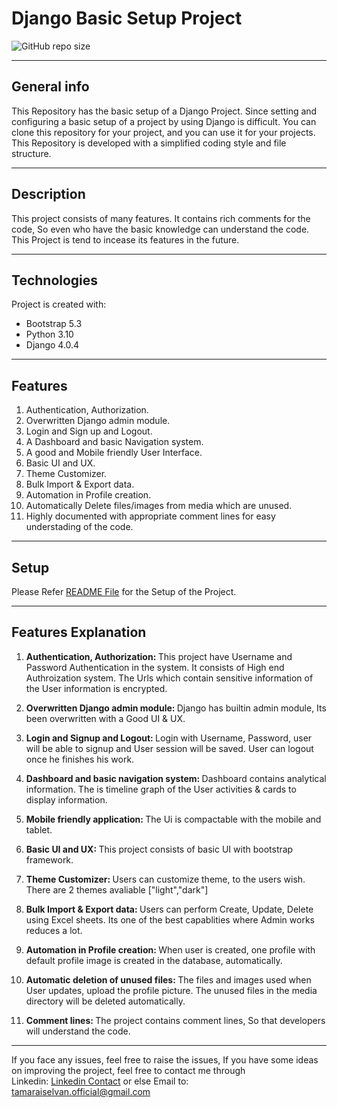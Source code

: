 # Django Basic Setup Project

![GitHub repo size](https://img.shields.io/github/license/tamaraiselvan/Base-django-project-Setup)

<hr>

## General info
This Repository has the basic setup of a Django Project. Since setting and configuring a basic setup of a project by using Django is difficult. You can clone this repository for your project, and you can use it for your projects. This Repository is developed with a simplified coding style and file structure.

<hr>

## Description
This project consists of many features. It contains rich comments for the code, So even who have the basic knowledge can understand the code. This Project is tend to incease its features in the future.

<hr>

## Technologies
Project is created with:
* Bootstrap 5.3
* Python 3.10
* Django 4.0.4

<hr>

## Features
1. Authentication, Authorization. <br>
2. Overwritten Django admin module. <br>
3. Login and Sign up and Logout.<br>
4. A Dashboard and basic Navigation system.<br>
5. A good and Mobile friendly User Interface.<br>
6. Basic UI and UX.<br>
7. Theme Customizer.<br>
8. Bulk Import & Export data.<br>
9. Automation in Profile creation.<br>
10. Automatically Delete files/images from media which are unused.<br>
11. Highly documented with appropriate comment lines for easy understading of the code.

<hr>

## Setup
Please Refer [README File](https://github.com/tamaraiselvan/Base-django-project-Setup/blob/main/README.md) for the Setup of the Project.

<hr>

## Features Explanation

1. <b>Authentication, Authorization: </b>This project have Username and Password Authentication in the system. It consists of High end Authroization system. The Urls which contain sensitive information of the User information is encrypted.

2. <b>Overwritten Django admin module: </b>Django has builtin admin module, Its been overwritten with a Good UI & UX.

3. <b>Login and Signup and Logout: </b>Login with Username, Password, user will be able to signup and User session will be saved. User can logout once he finishes his work.

4. <b>Dashboard and basic navigation system: </b>Dashboard contains analytical information. The is timeline graph of the User activities & cards to display information.

5. <b>Mobile friendly application: </b>The Ui is compactable with the mobile and tablet.

6. <b>Basic UI and UX: </b>This project consists of basic UI with bootstrap framework.

7. <b>Theme Customizer: </b>Users can customize theme, to the users wish. There are 2 themes avaliable ["light","dark"]

8. <b>Bulk Import & Export data: </b>Users can perform Create, Update, Delete using Excel sheets. Its one of the best capablities where Admin works reduces a lot.

9. <b>Automation in Profile creation: </b>When user is created, one profile with default profile image is created  in the database, automatically.

10. <b>Automatic deletion of unused files: </b>The files and images used when User updates, upload the profile picture. The unused files in the media directory will be deleted automatically.

11. <b>Comment lines: </b>The project contains comment lines, So that developers will understand the code.

<hr>

If you face any issues, feel free to raise the issues, If you have some ideas on improving the project, feel free to contact me through <br>
Linkedin: [Linkedin Contact](https://www.linkedin.com/in/tamaraiselvan-lotus/) or else Email to: tamaraiselvan.official@gmail.com